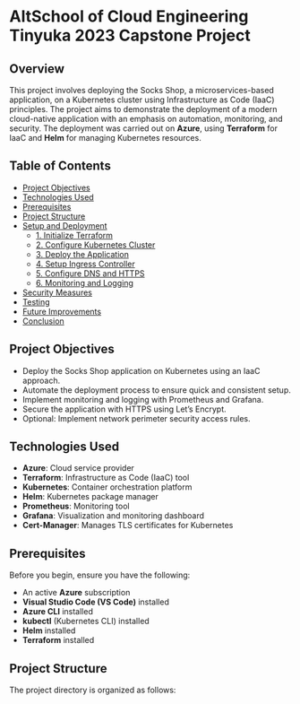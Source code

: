 # AltSchool of Cloud Engineering Tinyuka 2023 Capstone Project

## Overview

This project involves deploying the Socks Shop, a microservices-based application, on a Kubernetes cluster using Infrastructure as Code (IaaC) principles. The project aims to demonstrate the deployment of a modern cloud-native application with an emphasis on automation, monitoring, and security. The deployment was carried out on **Azure**, using **Terraform** for IaaC and **Helm** for managing Kubernetes resources.

## Table of Contents

- [Project Objectives](#project-objectives)
- [Technologies Used](#technologies-used)
- [Prerequisites](#prerequisites)
- [Project Structure](#project-structure)
- [Setup and Deployment](#setup-and-deployment)
  - [1. Initialize Terraform](#1-initialize-terraform)
  - [2. Configure Kubernetes Cluster](#2-configure-kubernetes-cluster)
  - [3. Deploy the Application](#3-deploy-the-application)
  - [4. Setup Ingress Controller](#4-setup-ingress-controller)
  - [5. Configure DNS and HTTPS](#5-configure-dns-and-https)
  - [6. Monitoring and Logging](#6-monitoring-and-logging)
- [Security Measures](#security-measures)
- [Testing](#testing)
- [Future Improvements](#future-improvements)
- [Conclusion](#conclusion)

## Project Objectives

- Deploy the Socks Shop application on Kubernetes using an IaaC approach.
- Automate the deployment process to ensure quick and consistent setup.
- Implement monitoring and logging with Prometheus and Grafana.
- Secure the application with HTTPS using Let’s Encrypt.
- Optional: Implement network perimeter security access rules.

## Technologies Used

- **Azure**: Cloud service provider
- **Terraform**: Infrastructure as Code (IaaC) tool
- **Kubernetes**: Container orchestration platform
- **Helm**: Kubernetes package manager
- **Prometheus**: Monitoring tool
- **Grafana**: Visualization and monitoring dashboard
- **Cert-Manager**: Manages TLS certificates for Kubernetes

## Prerequisites

Before you begin, ensure you have the following:

- An active **Azure** subscription
- **Visual Studio Code (VS Code)** installed
- **Azure CLI** installed
- **kubectl** (Kubernetes CLI) installed
- **Helm** installed
- **Terraform** installed

## Project Structure

The project directory is organized as follows:

